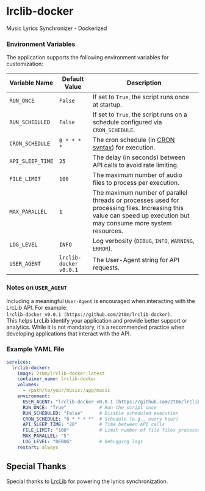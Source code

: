 # lrclib-docker
Music Lyrics Synchronizer - Dockerized

### Environment Variables

The application supports the following environment variables for customization:

| Variable Name   | Default Value                        | Description                                                                 |
|-----------------|--------------------------------------|-----------------------------------------------------------------------------|
| `RUN_ONCE`      | `False`                             | If set to `True`, the script runs once at startup.                         |
| `RUN_SCHEDULED` | `False`                             | If set to `True`, the script runs on a schedule configured via `CRON_SCHEDULE`. |
| `CRON_SCHEDULE` | `0 * * * *`                         | The cron schedule (in [CRON syntax](https://crontab.guru/)) for execution. |
| `API_SLEEP_TIME`| `25`                                | The delay (in seconds) between API calls to avoid rate limiting.           |
| `FILE_LIMIT`    | `100`                              | The maximum number of audio files to process per execution.                  |
| `MAX_PARALLEL`  | `1`                                 | The maximum number of parallel threads or processes used for processing files. Increasing this value can speed up execution but may consume more system resources. |
| `LOG_LEVEL`     | `INFO`                              | Log verbosity (`DEBUG`, `INFO`, `WARNING`, `ERROR`).                       |
| `USER_AGENT`    | `lrclib-docker v0.0.1`              | The User-Agent string for API requests.                                    |

### Notes on `USER_AGENT`
Including a meaningful `User-Agent` is encouraged when interacting with the LrcLib API. For example:  
`lrclib-docker v0.0.1 (https://github.com/2t0m/lrclib-docker)`.  
This helps LrcLib identify your application and provide better support or analytics. While it is not mandatory, it's a recommended practice when developing applications that interact with the API.

### Example YAML File

```yaml
services:
  lrclib-docker:
    image: 2t0m/lrclib-docker:latest
    container_name: lrclib-docker
    volumes:
      - /path/to/your/music:/app/music
    environment:
      USER_AGENT: "lrclib-docker v0.0.1 (https://github.com/2t0m/lrclib-docker)"
      RUN_ONCE: "True"            # Run the script once
      RUN_SCHEDULED: "False"      # Disable scheduled execution
      CRON_SCHEDULE: "0 * * * *"  # Schedule (e.g., every hour)
      API_SLEEP_TIME: "20"        # Time between API calls
      FILE_LIMIT: "100"           # Limit number of file files processed
      MAX_PARALLEL: "5"
      LOG_LEVEL: "DEBUG"          # Debugging logs
    restart: always
```

## Special Thanks
Special thanks to [LrcLib](https://github.com/tranxuanthang/lrclib) for powering the lyrics synchronization.
